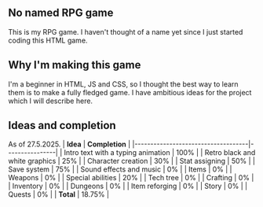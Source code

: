 ## No named RPG game
This is my RPG game. I haven't thought of a name yet since I just started coding this HTML game.

## Why I'm making this game
I'm a beginner in HTML, JS and CSS, so I thought the best way to learn them is to make a fully fledged game. I have ambitious ideas for the project which I will describe here.

## Ideas and completion
As of 27.5.2025.
| **Idea**                           | **Completion** |
|------------------------------------|----------------|
| Intro text with a typing animation | 100%           |
| Retro black and white graphics     | 25%            |
| Character creation                 | 30%            |
| Stat assigning                     | 50%            |
| Save system                        | 75%            |
| Sound effects and music            | 0%             |
| Items                              | 0%             |
| Weapons                            | 0%             |
| Special abilities                  | 20%            |
| Tech tree                          | 0%             |
| Crafting                           | 0%             |
| Inventory                          | 0%             |
| Dungeons                           | 0%             |
| Item reforging                     | 0%             |
| Story                              | 0%             |
| Quests                             | 0%             |
| **Total**                          | 18.75%         |
